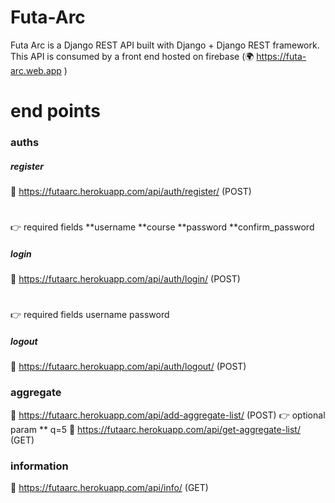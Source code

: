 # Futa-Arc
Futa Arc is a Django REST API built with Django + Django REST framework. This API is consumed by a front end hosted on firebase (🌍 https://futa-arc.web.app )

# end points
### auths
##### register
🚩 https://futaarc.herokuapp.com/api/auth/register/ (POST)
#
👉 required fields
**username
**course
**password
**confirm_password
##### login
🚩 https://futaarc.herokuapp.com/api/auth/login/ (POST)
#
👉 required fields
username
password
##### logout
🚩 https://futaarc.herokuapp.com/api/auth/logout/ (POST)

### aggregate
🚩 https://futaarc.herokuapp.com/api/add-aggregate-list/ (POST)
👉 optional param
** q=5
🚩 https://futaarc.herokuapp.com/api/get-aggregate-list/ (GET)

### information
🚩 https://futaarc.herokuapp.com/api/info/ (GET)
